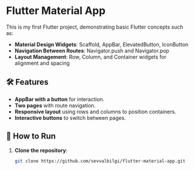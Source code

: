 # Flutter Material App

This is my first Flutter project, demonstrating basic Flutter concepts such as:

- **Material Design Widgets**: Scaffold, AppBar, ElevatedButton, IconButton
- **Navigation Between Routes**: Navigator.push and Navigator.pop
- **Layout Management**: Row, Column, and Container widgets for alignment and spacing

## 🛠️ Features

- **AppBar with a button** for interaction.
- **Two pages** with route navigation.
- **Responsive layout** using rows and columns to position containers.
- **Interactive buttons** to switch between pages.

## 🚀 How to Run

1. **Clone the repository**:
   ```bash
   git clone https://github.com/sevvalbilgi/flutter-material-app.git

